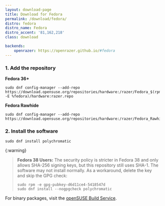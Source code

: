 ```yaml
---
layout: download-page
title: Download for Fedora
permalink: /download/fedora/
distro: fedora
distro_name: Fedora
distro_accent: '81,162,218'
class: download

backends:
    openrazer: https://openrazer.github.io/#fedora
---
```


### 1. Add the repository

**Fedora 36+**
```shell
sudo dnf config-manager --add-repo https://download.opensuse.org/repositories/hardware:/razer/Fedora_$(rpm -E %fedora)/hardware:razer.repo
```

**Fedora Rawhide**

```shell
sudo dnf config-manager --add-repo https://download.opensuse.org/repositories/hardware:/razer/Fedora_Rawhide/hardware:razer.repo
```

### 2. Install the software
```shell
sudo dnf install polychromatic
```

{:warning}
> **Fedora 38 Users:** The security policy is stricter in Fedora 38 and only allows SHA-256 signing keys, but this repository still uses SHA-1. The software may not install normally. As a workaround, delete the key and skip the GPG check:
>
>  ```shell
>  sudo rpm -e gpg-pubkey-d6d11ce4-5418547d
>  sudo dnf install --nogpgcheck polychromatic
>  ```

For binary packages, visit the
[openSUSE Build Service](https://software.opensuse.org/download.html?project=hardware%3Arazer&package=polychromatic).
